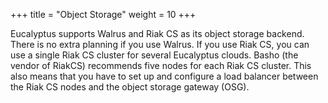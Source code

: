 +++
title = "Object Storage"
weight = 10
+++

Eucalyptus supports Walrus and Riak CS as its object storage backend. There is no extra planning if you use Walrus. If you use Riak CS, you can use a single Riak CS cluster for several Eucalyptus clouds. Basho (the vendor of RiakCS) recommends five nodes for each Riak CS cluster. This also means that you have to set up and configure a load balancer between the Riak CS nodes and the object storage gateway (OSG).
